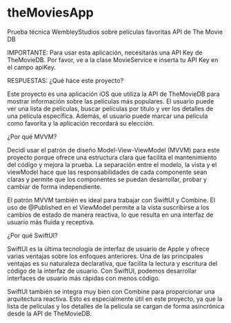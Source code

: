 # theMoviesApp
Prueba técnica WembleyStudios sobre películas favoritas API de The Movie DB

IMPORTANTE:
Para usar esta aplicación, necesitarás una API Key de TheMovieDB. Por 
favor, ve a la clase MovieService e inserta tu API Key en el campo apiKey.


RESPUESTAS:
¿Qué hace este proyecto?

Este proyecto es una aplicación iOS que utiliza la API de TheMovieDB para 
mostrar información sobre las películas más populares. El usuario puede 
ver una lista de películas, buscar películas por título y ver los detalles 
de una película específica. Además, el usuario puede marcar una película 
como favorita y la aplicación recordará su elección.

¿Por qué MVVM?

Decidí usar el patrón de diseño Model-View-ViewModel (MVVM) para este 
proyecto porque ofrece una estructura clara que facilita el mantenimiento 
del código y mejora la prueba. La separación entre el modelo, la vista y 
el viewModel hace que las responsabilidades de cada componente sean claras 
y permite que los componentes se puedan desarrollar, probar y cambiar de 
forma independiente.

El patrón MVVM también es ideal para trabajar con SwiftUI y Combine. El 
uso de @Published en el ViewModel permite a la vista suscribirse a los 
cambios de estado de manera reactiva, lo que resulta en una interfaz de 
usuario más fluida y receptiva.

¿Por qué SwiftUI?

SwiftUI es la última tecnología de interfaz de usuario de Apple y ofrece 
varias ventajas sobre los enfoques anteriores. Una de las principales 
ventajas es su naturaleza declarativa, que facilita la lectura y escritura 
del código de la interfaz de usuario. Con SwiftUI, podemos desarrollar 
interfaces de usuario más rápidas con menos código.

SwiftUI también se integra muy bien con Combine para proporcionar una 
arquitectura reactiva. Esto es especialmente útil en este proyecto, ya que 
la lista de películas y los detalles de la película se cargan de forma 
asincrónica desde la API de TheMovieDB.
